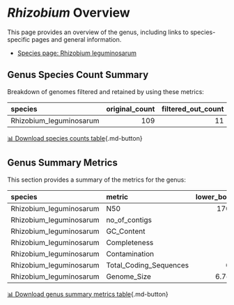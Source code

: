 # *Rhizobium* Overview
This page provides an overview of the genus, including links to species-specific pages and general information.

- [Species page: Rhizobium leguminosarum](Rhizobium_leguminosarum/index.md)
## Genus Species Count Summary
Breakdown of genomes filtered and retained by using these metrics:

| species                 |   original_count |   filtered_out_count |   final_count |
|:------------------------|-----------------:|---------------------:|--------------:|
| Rhizobium_leguminosarum |              109 |                   11 |            98 |


[📊 Download species counts table](species_counts.csv){.md-button}
## Genus Summary Metrics
This section provides a summary of the metrics for the genus:

| species                 | metric                 |   lower_bounds |   upper_bounds |
|:------------------------|:-----------------------|---------------:|---------------:|
| Rhizobium_leguminosarum | N50                    |   170000       |      nan       |
| Rhizobium_leguminosarum | no_of_contigs          |      nan       |      250       |
| Rhizobium_leguminosarum | GC_Content             |       60       |       62       |
| Rhizobium_leguminosarum | Completeness           |       96       |      nan       |
| Rhizobium_leguminosarum | Contamination          |      nan       |        7       |
| Rhizobium_leguminosarum | Total_Coding_Sequences |     6500       |     8900       |
| Rhizobium_leguminosarum | Genome_Size            |        6.7e+06 |        8.8e+06 |


[📊 Download genus summary metrics table](genus_summary_metrics.csv){.md-button}
